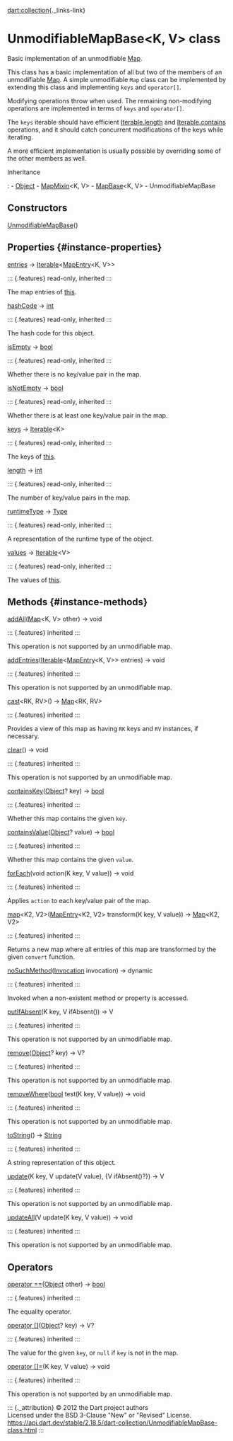 [dart:collection](../dart-collection/dart-collection-library){._links-link}

UnmodifiableMapBase\<K, V\> class
=================================

Basic implementation of an unmodifiable [Map](../dart-core/map-class).

This class has a basic implementation of all but two of the members of
an unmodifiable [Map](../dart-core/map-class). A simple unmodifiable
`Map` class can be implemented by extending this class and implementing
`keys` and `operator[]`.

Modifying operations throw when used. The remaining non-modifying
operations are implemented in terms of `keys` and `operator[]`.

The `keys` iterable should have efficient
[Iterable.length](../dart-core/iterable/length) and
[Iterable.contains](../dart-core/iterable/contains) operations, and it
should catch concurrent modifications of the keys while iterating.

A more efficient implementation is usually possible by overriding some
of the other members as well.

Inheritance

:   -   [Object](../dart-core/object-class)
    -   [MapMixin](mapmixin-class)\<K, V\>
    -   [MapBase](mapbase-class)\<K, V\>
    -   UnmodifiableMapBase

Constructors
------------

[UnmodifiableMapBase](unmodifiablemapbase/unmodifiablemapbase)()

Properties {#instance-properties}
----------

[entries](mapmixin/entries) →
[Iterable](../dart-core/iterable-class)\<[MapEntry](../dart-core/mapentry-class)\<K,
V\>\>

::: {.features}
read-only, inherited
:::

The map entries of [this](unmodifiablemapbase-class).

[hashCode](../dart-core/object/hashcode) → [int](../dart-core/int-class)

::: {.features}
read-only, inherited
:::

The hash code for this object.

[isEmpty](mapmixin/isempty) → [bool](../dart-core/bool-class)

::: {.features}
read-only, inherited
:::

Whether there is no key/value pair in the map.

[isNotEmpty](mapmixin/isnotempty) → [bool](../dart-core/bool-class)

::: {.features}
read-only, inherited
:::

Whether there is at least one key/value pair in the map.

[keys](mapmixin/keys) → [Iterable](../dart-core/iterable-class)\<K\>

::: {.features}
read-only, inherited
:::

The keys of [this](unmodifiablemapbase-class).

[length](mapmixin/length) → [int](../dart-core/int-class)

::: {.features}
read-only, inherited
:::

The number of key/value pairs in the map.

[runtimeType](../dart-core/object/runtimetype) →
[Type](../dart-core/type-class)

::: {.features}
read-only, inherited
:::

A representation of the runtime type of the object.

[values](mapmixin/values) → [Iterable](../dart-core/iterable-class)\<V\>

::: {.features}
read-only, inherited
:::

The values of [this](unmodifiablemapbase-class).

Methods {#instance-methods}
-------

[addAll](unmodifiablemapbase/addall)([Map](../dart-core/map-class)\<K,
V\> other) → void

::: {.features}
inherited
:::

This operation is not supported by an unmodifiable map.

[addEntries](unmodifiablemapbase/addentries)([Iterable](../dart-core/iterable-class)\<[MapEntry](../dart-core/mapentry-class)\<K,
V\>\> entries) → void

::: {.features}
inherited
:::

This operation is not supported by an unmodifiable map.

[cast](mapmixin/cast)\<RK, RV\>() → [Map](../dart-core/map-class)\<RK,
RV\>

::: {.features}
inherited
:::

Provides a view of this map as having `RK` keys and `RV` instances, if
necessary.

[clear](unmodifiablemapbase/clear)() → void

::: {.features}
inherited
:::

This operation is not supported by an unmodifiable map.

[containsKey](mapmixin/containskey)([Object](../dart-core/object-class)?
key) → [bool](../dart-core/bool-class)

::: {.features}
inherited
:::

Whether this map contains the given `key`.

[containsValue](mapmixin/containsvalue)([Object](../dart-core/object-class)?
value) → [bool](../dart-core/bool-class)

::: {.features}
inherited
:::

Whether this map contains the given `value`.

[forEach](mapmixin/foreach)(void action(K key, V value)) → void

::: {.features}
inherited
:::

Applies `action` to each key/value pair of the map.

[map](mapmixin/map)\<K2,
V2\>([MapEntry](../dart-core/mapentry-class)\<K2, V2\> transform(K key,
V value)) → [Map](../dart-core/map-class)\<K2, V2\>

::: {.features}
inherited
:::

Returns a new map where all entries of this map are transformed by the
given `convert` function.

[noSuchMethod](../dart-core/object/nosuchmethod)([Invocation](../dart-core/invocation-class)
invocation) → dynamic

::: {.features}
inherited
:::

Invoked when a non-existent method or property is accessed.

[putIfAbsent](unmodifiablemapbase/putifabsent)(K key, V ifAbsent()) → V

::: {.features}
inherited
:::

This operation is not supported by an unmodifiable map.

[remove](unmodifiablemapbase/remove)([Object](../dart-core/object-class)?
key) → V?

::: {.features}
inherited
:::

This operation is not supported by an unmodifiable map.

[removeWhere](unmodifiablemapbase/removewhere)([bool](../dart-core/bool-class)
test(K key, V value)) → void

::: {.features}
inherited
:::

This operation is not supported by an unmodifiable map.

[toString](mapmixin/tostring)() → [String](../dart-core/string-class)

::: {.features}
inherited
:::

A string representation of this object.

[update](unmodifiablemapbase/update)(K key, V update(V value), {V
ifAbsent()?}) → V

::: {.features}
inherited
:::

This operation is not supported by an unmodifiable map.

[updateAll](unmodifiablemapbase/updateall)(V update(K key, V value)) →
void

::: {.features}
inherited
:::

This operation is not supported by an unmodifiable map.

Operators
---------

[operator
==](../dart-core/object/operator_equals)([Object](../dart-core/object-class)
other) → [bool](../dart-core/bool-class)

::: {.features}
inherited
:::

The equality operator.

[operator
\[\]](mapmixin/operator_get)([Object](../dart-core/object-class)? key) →
V?

::: {.features}
inherited
:::

The value for the given `key`, or `null` if `key` is not in the map.

[operator \[\]=](unmodifiablemapbase/operator_put)(K key, V value) →
void

::: {.features}
inherited
:::

This operation is not supported by an unmodifiable map.

::: {._attribution}
© 2012 the Dart project authors\
Licensed under the BSD 3-Clause \"New\" or \"Revised\" License.\
<https://api.dart.dev/stable/2.18.5/dart-collection/UnmodifiableMapBase-class.html>
:::
